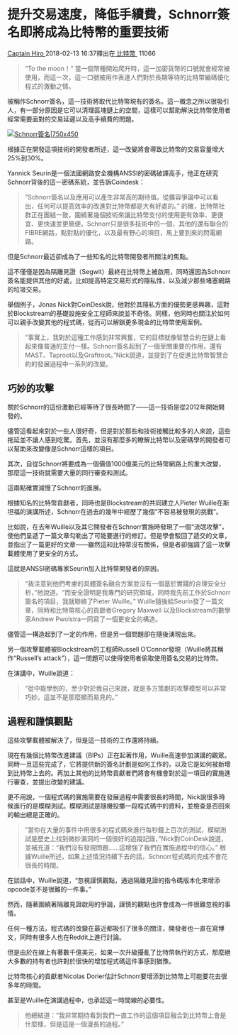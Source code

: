 # 提升交易速度，降低手續費，Schnorr簽名即將成為比特幣的重要技術

[Captain Hiro ](https://www.8btc.com/author/40583)2018-02-13 16:37釋出在[ 比特幣 ](javascript:;) 11066

> “To the moon！”
當一個幣種開始爬升時，這一加密貨幣的口號就會經常被使用，而這一次，這一口號被用作表達人們對於長期等待的比特幣編碼優化程式的激動之情。

被稱作Schnorr簽名，這一技術將取代比特幣現有的簽名。這一概念之所以很吸引人，有一部分原因是它可以清理區塊鏈上的空間，這樣可以幫助解決比特幣使用者經常需要面對的交易延遲以及高手續費的問題。

[![Schnorr簽名|750x450](https://cdn.8btc.com/wp-content/uploads/2018/02/201802130834021281.jpg)](https://cdn.8btc.com/wp-content/uploads/2018/02/201802130834021281.jpg)

根據正在開發這項技術的開發者所述，這一改變將會導致比特幣的交易容量增大25%到30%。

Yannick Seurin是一個法國網路安全機構ANSSI的密碼破譯高手，他正在研究Schnorr背後的這一密碼系統，並告訴Coindesk：

> “Schnorr簽名以及應用可以產生非常高的期待值。從擴容爭論中可以看出，任何可以提高效率的改進對比特幣都是大有好處的。”
的確，比特幣社群正在團結一致，圍繞著幾個技術來讓比特幣支付的使用更有效率、更便宜、更快速並更簡便。Schnorr只是很多技術中的一個，其他的還有聯合的FIBRE網路，點對點的優化，以及最有野心的項目，馬上要到來的閃電網路。

但是Schnorr最近卻成為了一些知名的比特幣開發者所關注的焦點。

這不僅僅是因為隔離見證（Segwit）最終在比特幣上被啟用，同時還因為Schnorr簽名能提供其他的好處，比如提高特定交易形式的隱私性，以及減少那些堵塞網路的垃圾交易。

舉個例子，Jonas Nick對CoinDesk說，他對於其隱私方面的優勢更感興趣，這對於Blockstream的基礎設施安全工程師來說並不奇怪。同樣，他同時也關注於如何可以親手改變其他的程式碼，從而可以解鎖更多現金的比特幣使用案例。

> “事實上，我對於這種工作感到非常興奮，它的目標就像智慧合約在鏈上看起來像普通的支付一樣。Schnorr簽名起到了一個至關重要的作用，還有MAST、Taproot以及Graftroot。”Nick說道，並提到了在促進比特幣智慧合約的發展過程中一系列的改變。

## 巧妙的攻擊

關於Schnorr的這份激動已經等待了很長時間了——這一技術是從2012年開始開發的。

儘管這看起來對於一些人很好奇，但是對於那些和技術接觸比較多的人來說，這些拖延並不讓人感到吃驚。首先，並沒有那麼多的瞭解比特幣以及密碼學的開發者可以幫助來改變像是Schnorr這樣的項目。

其次，自從Schnorr將要成為一個價值1000億美元的比特幣網路上的重大改變，那麼這一技術就需要大量的同行審查和測試。

這兩點確實減慢了Schnorr的進展。

根據知名的比特幣貢獻者，同時也是Blockstream的共同建立人Pieter Wuille在斯坦福的演講所述，Schnorr在過去的幾年中經歷了幾個“不容易被發現的挑戰”。

比如說，在去年Wuille以及其它開發者在Schnorr實施時發現了一個“流氓攻擊”，使他們呈遞了一篇文章勾勒出了可能要進行的修訂。但是學會駁回了遞交的文章，並指出了一篇更好的文章——雖然這和比特幣沒有關係，但是者卻強調了這一攻擊載體使用了更安全的方式。

這就是ANSSI密碼專家Seurin加入比特幣開發者的原因。

> “我注意到他們考慮的具體簽名融合方案並沒有一個基於實踐的合理安全分析，”他說道。“而安全證明是我專門的研究領域，同時我先前工作於Schnorr簽名的項目，我就聯絡了Pieter Wuille。”
Wuille隨後給Seurin發了一篇文章，同時和比特幣核心的貢獻者Gregory Maxwell 以及Blockstream的數學家Andrew Pwolstra一同寫了一個更安全的構造。

儘管這一構造起到了一定的作用，但是另一個問題卻在隨後湧現出來。

另一個攻擊載體被Blockstream的工程師Russell O’Connor發現（Wuille將其稱作“Russell’s attack”），這一問題可以使得使用者偷取使用簽名交易的比特幣。

在演講中，Wuille說道：

> “從中能學到的，至少對於我自己來說，就是多方策劃的攻擊模型可以非常巧妙。這並不是那麼顯而易見的。”

## 過程和謹慎觀點

這些攻擊載體被解決了，但是這一技術的工作還將持續。

現在有幾個比特幣改進建議（BIPs）正在起著作用，Wuille高速參加演講的觀眾。同時一旦這些完成了，它將提供新的簽名計劃是如何工作的，以及它是如何被新增到比特幣上去的。再加上其他的比特幣貢獻者們將會有機會對於這一項目的實施進行審查，並提出改變的建議。

更不用說，一個程式碼的實施需要在發展過程中需要很長的時間，Nick說很多時候進行的是模糊測試。模糊測試是隨機投擲一段程式碼中的資料，並檢查是否回來的輸出總是正確的。

> “當你在大量的事件中用很多的程式碼來進行每秒鐘上百次的測試，模糊測試是歷史上找到微妙漏洞的一個很好的追蹤記錄，”Nick對CoinDesk說道，並補充道：“我們沒有發現問題……這增強了我們在實施過程中的信心。”
根據Wuille所述，如果上述情況持續下去的話，Schnorr程式碼的完成不會花很長的時間。

在談話中，Wuille說道，“忽視謹慎觀點，通過隔離見證的指令碼版本化來增添opcode並不是很難的一件事。”

然而，隨著圍繞著隔離見證啟用的爭論，謹慎的觀點也許會成為一件很難忽視的事情。

任何一種方法，程式碼的改變在最近都吸引了很多的關注，開發者也一直在寫博文，同時有很多人也在Reddit上進行討論。

但是由於在線上有著數千億美元，如果一次升級擾亂了比特幣執行的方式，那麼絕大多數的持有者也許對於很快的增加程式碼這件事感到猶豫。

比特幣核心的貢獻者Nicolas Dorier估計Schnorr要增添到比特幣上可能要花去很多年的時間。

甚至是Wuille在演講過程中，也承認這一時間線的必要性。

> 他總結道：“我非常期待看到我們一直工作的這個項目融合到比特幣上會是什麼樣，但是這是一個漫長的過程。”